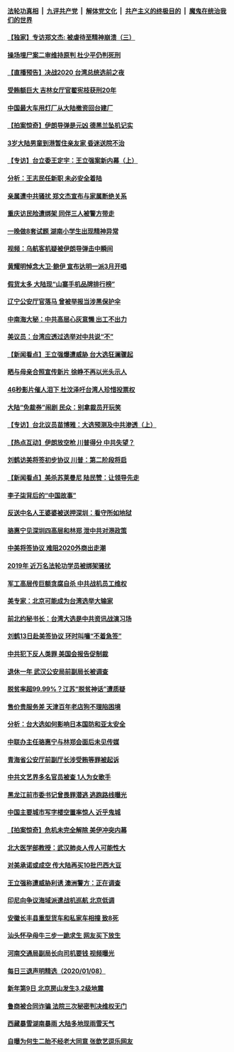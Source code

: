 ####  [法轮功真相](../../../../basic/blob/master/README.md?t=01101526) &nbsp;|&nbsp; [九评共产党](../../../../9ping.md/blob/master/README.md?t=01101526) &nbsp;|&nbsp; [解体党文化](../../../../jtdwh.md/blob/master/README.md?t=01101526)  &nbsp;|&nbsp; [共产主义的终极目的](../../../../gczydzjmd.md/blob/master/README.md?t=01101526) &nbsp;|&nbsp; [魔鬼在统治我们的世界](../../../../mgztzwmdsj.md/blob/master/README.md?t=01101526) 

#### [【独家】专访郑文杰: 被虐待至精神崩溃（三）](../pages/nsc413/n11781408.md?t=01101526) 

#### [操场埋尸案二审维持原判 杜少平仍判死刑](../pages/nsc413/n11781586.md?t=01101526) 


#### [【直播预告】决战2020 台湾总统选前之夜](../pages/nsc413/n11772884.md?t=01101526) 

#### [受贿额巨大 吉林女厅官翟宪枝获刑20年](../pages/nsc413/n11781366.md?t=01101526) 

#### [中国最大车用灯厂从大陆撤资回台建厂](../pages/nsc413/n11781184.md?t=01101526) 

#### [【拍案惊奇】伊朗导弹是元凶 德黑兰坠机记实](../pages/nsc413/n11781010.md?t=01101526) 

#### [3岁大陆男童到港暂住亲友家 昏迷送院不治](../pages/nsc413/n11781369.md?t=01101526) 

#### [【专访】台立委王定宇：王立强案新内幕（上）](../pages/nsc413/n11781301.md?t=01101526) 

#### [分析：王志民任新职 未必安全着陆](../pages/nsc413/n11781257.md?t=01101526) 

#### [亲属遭中共骚扰 郑文杰宣布与家属断绝关系](../pages/nsc413/n11781258.md?t=01101526) 

#### [重庆访民险遭绑架 同伴三人被警方带走](../pages/nsc413/n11780313.md?t=01101526) 

#### [一晚做8套试题 湖南小学生出现精神异常](../pages/nsc413/n11781156.md?t=01101526) 

#### [视频：乌航客机疑被伊朗导弹击中瞬间](../pages/nsc413/n11780977.md?t=01101526) 

#### [黄耀明悼念大卫‧鲍伊 宣布达明一派3月开唱](../pages/nsc413/n11780767.md?t=01101526) 

#### [假货太多 大陆现“山寨手机品牌排行榜”](../pages/nsc413/n11780832.md?t=01101526) 

#### [辽宁公安厅官落马 曾被举报当涉黑保护伞](../pages/nsc413/n11780860.md?t=01101526) 

#### [中南海大秘：中共高层心灰意懒 出工不出力](../pages/nsc413/n11780506.md?t=01101526) 

#### [美议员：台湾应透过选举对中共说“不”](../pages/nsc413/n11779986.md?t=01101526) 

#### [【新闻看点】王立强爆遭威胁 台大选狂澜骤起](../pages/nsc413/n11780385.md?t=01101526) 

#### [晒与母亲合照宣传新片 徐峥不再以光头示人](../pages/nsc413/n11780326.md?t=01101526) 

#### [46秒影片催人泪下 杜汶泽吁台湾人珍惜投票权](../pages/nsc413/n11780581.md?t=01101526) 

#### [大陆“免裁券”闹剧 民众：别拿裁员开玩笑](../pages/nsc413/n11780594.md?t=01101526) 

#### [【专访】台北议员苗博雅：大选预测及中共渗透（上）](../pages/nsc413/n11780639.md?t=01101526) 

#### [【热点互动】伊朗放空枪 川普得分 中共失望？](../pages/nsc413/n11780549.md?t=01101526) 

#### [刘鹤访美将签初步协议 川普：第二阶段将启](../pages/nsc413/n11780497.md?t=01101526) 

#### [【新闻看点】美杀苏莱曼尼 陆民赞：让领导先走](../pages/nsc413/n11780383.md?t=01101526) 

#### [李子柒背后的“中国故事”](../pages/nsc413/n11771208.md?t=01101526) 

#### [反送中名人王婆婆被送押深圳：看守所如地狱](../pages/nsc413/n11780590.md?t=01101526) 

#### [骆惠宁见深圳四高层和林郑 泄中共对港政策](../pages/nsc413/n11780408.md?t=01101526) 

#### [中美将签协议 难阻2020外商出走潮](../pages/nsc413/n11780420.md?t=01101526) 

#### [2019年 近万名法轮功学员被绑架骚扰](../pages/nsc413/n11779645.md?t=01101526) 

#### [军工高层传巨额贪腐自杀 中共战机员工维权](../pages/nsc413/n11780320.md?t=01101526) 

#### [美专家：北京可能成为台湾选举大输家](../pages/nsc413/n11777696.md?t=01101526) 

#### [前北约秘书长：台湾大选是中共资讯战演习场](../pages/nsc413/n11780211.md?t=01101526) 

#### [刘鹤13日赴美签协议 环时叫嚷“不着急签”](../pages/nsc413/n11780032.md?t=01101526) 

#### [中共犯下反人类罪 美国会报告促制裁](../pages/nsc413/n11779813.md?t=01101526) 

#### [退休一年 武汉公安局前副局长被调查](../pages/nsc413/n11779685.md?t=01101526) 

#### [脱贫率超99.99%？江苏“脱贫神话”遭质疑](../pages/nsc413/n11779864.md?t=01101526) 


#### [售价贵服务差 天津百年老店狗不理陷困境](../pages/nsc413/n11779137.md?t=01101526) 

#### [分析：台大选如何影响日本国防和亚太安全](../pages/nsc413/n11775005.md?t=01101526) 

#### [中联办主任骆惠宁与林郑会面后未见传媒](../pages/nsc413/n11779538.md?t=01101526) 

#### [青海省公安厅前副厅长涉受贿等罪被起诉](../pages/nsc413/n11779563.md?t=01101526) 

#### [中共文艺界多名官员被查 1人为女歌手](../pages/nsc413/n11779418.md?t=01101526) 

#### [黑龙江前市委书记曾畏罪潜逃 逃跑路线曝光](../pages/nsc413/n11779070.md?t=01101526) 

#### [中国主要城市写字楼空置率惊人 近乎鬼城](../pages/nsc413/n11779313.md?t=01101526) 

#### [【拍案惊奇】危机未完全解除 美伊冲突内幕](../pages/nsc413/n11778504.md?t=01101526) 

#### [北大医学部教授：武汉肺炎人传人可能性大](../pages/nsc413/n11779091.md?t=01101526) 

#### [对美承诺或成空 传大陆再买10批巴西大豆](../pages/nsc413/n11778820.md?t=01101526) 

#### [王立强称遭威胁利诱 澳洲警方：正在调查](../pages/nsc413/n11778877.md?t=01101526) 

#### [印尼向争议海域派遣战机巡航 北京低调](../pages/nsc413/n11777700.md?t=01101526) 

#### [安徽长丰县重型货车和私家车相撞 致8死](../pages/nsc413/n11778710.md?t=01101526) 

#### [汕头怀孕母牛三步一跪求生 网友买下放生](../pages/nsc413/n11778497.md?t=01101526) 

#### [河南交通局副局长向司机要钱 视频曝光](../pages/nsc413/n11778455.md?t=01101526) 

#### [每日三退声明精选（2020/01/08）](../pages/nsc413/n11778525.md?t=01101526) 

#### [新年第9日 北京房山发生3.2级地震](../pages/nsc413/n11778417.md?t=01101526) 

#### [鲁商被合同诈骗 法院三次秘密判决维权无门](../pages/nsc413/n11778253.md?t=01101526) 

#### [西藏暴雪湖南暴雨 大陆多地现雨雪天气](../pages/nsc413/n11778306.md?t=01101526) 

#### [自曝为何生二胎不经老大同意 张歆艺逗乐网友](../pages/nsc413/n11778073.md?t=01101526) 

